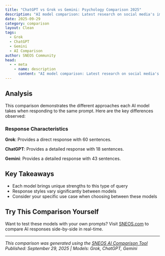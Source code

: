 ```yaml
---
title: "ChatGPT vs Grok vs Gemini: Psychology Comparison 2025"
description: "AI model comparison: Latest research on social media's impact on teenage mental health - synthesize findings..."
date: 2025-09-29
category: comparison
layout: Clean
tags:
  - Grok
  - ChatGPT
  - Gemini
  - AI Comparison
author: SNEOS Community
head:
  - - meta
    - name: description
      content: "AI model comparison: Latest research on social media's impact on teenage mental health - synthesize findings..."
---
```


<ChatComparison
  title="ChatGPT vs Grok vs Gemini: Psychology Comparison 2025"
  prompt="Latest research on social media's impact on teenage mental health - synthesize findings"
  :responses='{
    "Grok": "Recent research on social media\u0027s impact on teenage mental health reveals a complex and often concerning relationship, with findings pointing to both potential harms and benefits depending on usage patterns, context, and individual factors. Below is a synthesis of the latest studies (up to early 2023) drawing from peer-reviewed articles, meta-analyses, and large-scale surveys.\n\n### Key Findings on Negative Impacts\n1. **Increased Anxiety and Depression**: Several studies, including a 2022 meta-analysis published in *The Lancet Psychiatry*, show a correlation between excessive social media use (typically defined as \u003E3 hours daily) and higher rates of anxiety and depression among teenagers. The mechanisms include exposure to idealized images, cyberbullying, and fear of missing out (FOMO), which can erode self-esteem and amplify feelings of inadequacy.\n   - A 2021 study from the University of Pennsylvania found that limiting social media use to 30 minutes per day resulted in significant reductions in depressive symptoms among teens.\n2. **Sleep Disruption**: Research consistently links social media use, especially before bedtime, to poorer sleep quality. A 2023 study in *Sleep Health* reported that blue light exposure and emotional arousal from social media content disrupt circadian rhythms, contributing to fatigue and worsening mental health outcomes.\n3. **Cyberbullying and Harassment**: Social media platforms are often conduits for bullying, with a 2022 Pew Research Center survey indicating that 46% of U.S. teens have experienced online harassment. This exposure is strongly associated with increased stress, anxiety, and suicidal ideation, according to studies in *JAMA Pediatrics*.\n4. **Addictive Behaviors**: The design of social media (e.g., infinite scrolling, notifications) exploits dopamine-driven reward systems, leading to compulsive use. A 2023 study in *Addictive Behaviors* found that problematic social media use among teens correlates with higher levels of psychological distress.\n\n### Potential Benefits\n1. **Social Connection and Support**: Social media can foster a sense of belonging, especially for marginalized teens (e.g., LGBTQ\u002B youth) who may find community online. A 2022 study in *Journal of Adolescent Health* noted that platforms like Instagram and TikTok provide spaces for self-expression and validation, which can buffer against loneliness when used moderately.\n2. **Access to Mental Health Resources**: Many teens access mental health information or peer support through social media. Research from *Cyberpsychology, Behavior, and Social Networking* (2021) highlights that platforms can disseminate coping strategies and reduce stigma around seeking help, though the quality of information varies.\n3. **Creative Expression**: Engaging in content creation (e.g., videos, art) on platforms like TikTok can boost self-efficacy and positive mood, per a 2023 qualitative study in *Computers in Human Behavior*, provided the focus is on intrinsic motivation rather than external validation.\n\n### Moderating Factors\n1. **Time Spent and Type of Use**: The impact of social media largely depends on how much time is spent and whether use is active (interacting with others) or passive (scrolling). Active engagement tends to have more positive effects, while passive consumption is linked to negative outcomes, according to a 2021 study in *Nature Communications*.\n2. **Content Exposure**: Algorithms often amplify harmful content (e.g., pro-eating disorder posts or self-harm imagery), which can exacerbate mental health issues. A 2022 investigation by *The Wall Street Journal* and subsequent academic follow-ups revealed how platforms like Instagram can negatively influence body image among teen girls.\n3. **Individual Differences**: Pre-existing mental health conditions, personality traits (e.g., high neuroticism), and lack of parental guidance amplify negative effects. A 2023 longitudinal study in *Developmental Psychology* found that vulnerable teens are more susceptible to social media\u2019s downsides.\n\n### Broader Implications and Recommendations\n- **Dose-Response Relationship**: Evidence suggests a curvilinear relationship, where moderate use (1-2 hours daily) may have neutral or even positive effects, while excessive use tips the balance toward harm. This is supported by a 2022 study in *Psychological Science*.\n- **Policy and Platform Responsibility**: Researchers advocate for stricter platform regulations, such as limiting algorithmic promotion of harmful content and enforcing age-appropriate design. The U.S. Surgeon General\u2019s 2023 advisory on social media and youth mental health called for urgent action to mitigate risks.\n- **Education and Intervention**: Schools and parents are encouraged to teach digital literacy and set boundaries on usage. A 2021 RCT in *Pediatrics* showed that mindfulness-based interventions can help teens manage social media-induced stress.\n\n### Conclusion\nThe latest research underscores that social media is neither inherently good nor bad for teenage mental health; its impact hinges on usage patterns, content, and individual context. While excessive and passive use is linked to anxiety, depression, and sleep issues, moderate and active engagement can offer connection and support. The consensus calls for balanced approaches\u2014limiting screen time, curating positive online environments, and fostering resilience through education\u2014while holding platforms accountable for prioritizing user well-being over engagement metrics. Continued longitudinal research is needed to untangle causality and address emerging platforms\u2019 unique effects.\n\nIf you\u2019d like specific studies or data points, I can dive deeper into a particular aspect (e.g., cyberbullying stats or intervention efficacy). Let me know!",
    "ChatGPT": "Recent research on social media\u0027s impact on teenage mental health presents a nuanced and complex picture, highlighting both potential risks and benefits.\n\n1. Negative Impacts:\n- Increased Risk of Anxiety and Depression: Multiple longitudinal studies have linked heavy social media use with elevated symptoms of anxiety, depression, and low self-esteem among teenagers, particularly in vulnerable groups such as adolescent girls.\n- Sleep Disruption: Excessive nighttime social media engagement correlates with poorer sleep quality and duration, which can exacerbate mental health problems.\n- Cyberbullying and Social Comparison: Exposure to cyberbullying and the tendency toward social comparison on platforms can increase feelings of inadequacy, loneliness, and stress.\n\n2. Positive Impacts:\n- Social Connection and Support: For many teens, social media offers opportunities for peer support, community building, and identity exploration, which contribute positively to well-being.\n- Access to Mental Health Resources: Platforms have increasingly become sources for mental health awareness, education, and connection to help.\n\n3. Moderating Factors:\n- The impact varies significantly depending on usage patterns (active vs. passive), content type, individual personality traits, offline social support, and family environment.\n- Balanced, mindful use of social media is associated with better mental health outcomes compared to compulsive or excessive use.\n\n4. Recommendations Emerging from Research:\n- Encouraging digital literacy and coping strategies tailored for teens.\n- Promoting healthy sleep hygiene alongside screen time limits.\n- Developing platform design features to reduce harmful content and enhance positive interactions.\n\nIn summary, while excessive or maladaptive use of social media can pose risks to teenage mental health, moderate and purposeful engagement can offer meaningful social and emotional benefits. Ongoing research stresses the importance of context, individual differences, and usage quality in understanding social media\u2019s mental health impact on adolescents.",
    "Gemini": "Synthesizing the latest research on social media\u0027s impact on teenage mental health reveals a complex and nuanced picture. While it\u0027s clear that social media can have both positive and negative effects, the key takeaways emphasize the importance of context, individual vulnerabilities, and the type of engagement.  Here\u0027s a breakdown of the key findings:\n\n**Overall Impact:**\n\n*   **No Simple Correlation:**  The research largely dispels the notion of a universally negative or positive impact.  Instead, the relationship is highly variable and dependent on numerous factors.  Simple claims like \u0022social media causes depression\u0022 are not supported by the current evidence.\n\n*   **Weak But Present Correlations:** While not causal, correlations between certain social media behaviors and mental health outcomes (both positive and negative) continue to be found in research. The correlation effect sizes are generally small to moderate.\n\n**Key Factors Influencing the Impact:**\n\n*   **Individual Vulnerabilities and Predispositions:** Teenagers with pre-existing mental health conditions (e.g., anxiety, depression, low self-esteem) appear to be more vulnerable to the negative effects of social media.  These vulnerabilities can be amplified by factors like social comparison and cyberbullying.  Conversely, some teens, particularly those who are marginalized or isolated, may find social support and connection online.\n\n*   **Type of Social Media Use:**\n    *   **Active Use (Positive):**  Engaging in active communication, such as posting, commenting, and messaging with friends and family, is generally associated with better mental well-being.  It fosters social connection and belonging.\n    *   **Passive Use (Negative):**  Scrolling through feeds, passively consuming content without actively interacting, is linked to increased feelings of social comparison, envy, and loneliness.  This is especially true when viewing curated or idealized portrayals of others\u0027 lives.\n    *   **Problematic Use:** Spending excessive time on social media, experiencing fear of missing out (FOMO), engaging in cyberbullying (as both a victim and perpetrator), and prioritizing online interactions over real-life relationships are all detrimental to mental health.\n\n*   **Content Exposure:**\n    *   **Positive Content:**  Exposure to uplifting, educational, or supportive content can have a positive impact on mood and self-esteem.\n    *   **Negative Content:** Exposure to harmful content, such as unrealistic beauty standards, cyberbullying, self-harm imagery, or misinformation, is associated with negative mental health outcomes.\n    *   **Misinformation \u0026 Political polarization:** Social media can expose teenagers to misinformation and polarized content that could negatively impact their perception of the world.\n\n*   **Social Comparison:**  Social media platforms often encourage comparisons with others, leading to feelings of inadequacy, low self-esteem, and body image issues. This effect is particularly pronounced among adolescents.\n\n*   **Sleep Disruption:** Using social media close to bedtime can interfere with sleep patterns, leading to fatigue, irritability, and impaired cognitive function, all of which can negatively affect mental health.\n\n*   **Cyberbullying:**  Online harassment and bullying are significant concerns.  Cyberbullying can be more pervasive and relentless than traditional bullying, leading to severe psychological distress and even suicidal ideation.\n\n*   **Platform Differences:** Some research suggests that different social media platforms may have varying effects. For example, platforms heavily focused on visual content and idealized portrayals may exacerbate body image concerns.\n\n*   **Age \u0026 Developmental Stage:**  Younger adolescents may be more susceptible to the negative influences of social media due to their developing social-cognitive abilities and self-identity.\n\n**Methodological Considerations:**\n\n*   **Longitudinal Studies Needed:** Much of the research is cross-sectional, making it difficult to establish causality.  Longitudinal studies that track teenagers over time are needed to better understand the long-term effects of social media use.\n*   **Self-Reporting Bias:**  Studies often rely on self-reported data, which can be subject to bias and inaccuracies.\n*   **Confounding Variables:** It\u0027s challenging to isolate the effects of social media from other factors that influence teenage mental health, such as family dynamics, peer relationships, and academic pressures.\n\n**Recommendations and Implications:**\n\n*   **Promote Digital Literacy:**  Educate teenagers about the potential risks and benefits of social media, critical thinking skills for evaluating online content, and strategies for managing their online experiences.\n\n*   **Encourage Healthy Social Media Habits:**  Promote active engagement, mindful consumption, and time management strategies.  Encourage breaks from social media and prioritize real-life interactions.\n\n*   **Foster Media Awareness:**  Teach teenagers to recognize and challenge unrealistic portrayals of beauty, success, and happiness on social media.\n\n*   **Address Cyberbullying:** Implement effective anti-cyberbullying programs in schools and online communities.\n\n*   **Support Mental Health Services:**  Provide accessible and affordable mental health services for teenagers struggling with social media-related issues.\n\n*   **Parental Involvement:** Encourage open communication between parents and teenagers about their online experiences and concerns. Parents should model healthy social media habits.\n\n**In conclusion, the latest research emphasizes a nuanced view of social media\u0027s impact on teenage mental health. It is not inherently harmful or beneficial, but rather, its effects depend on individual vulnerabilities, the type of use, and the content consumed. Focusing on promoting healthy digital habits, fostering media awareness, and addressing underlying mental health concerns are crucial for mitigating potential risks and maximizing the positive aspects of social media.**\n"
  }'
  published-date="14:43"
/>

## Analysis

This comparison demonstrates the different approaches each AI model takes when responding to the same prompt. Here are the key differences observed:

### Response Characteristics

**Grok**: Provides a direct response with 60 sentences. 

**ChatGPT**: Provides a detailed response with 18 sentences. 

**Gemini**: Provides a detailed response with 43 sentences. 

## Key Takeaways

- Each model brings unique strengths to this type of query
- Response styles vary significantly between models
- Consider your specific use case when choosing between these models

## Try This Comparison Yourself

Want to test these models with your own prompts? Visit [SNEOS.com](https://sneos.com) to compare AI responses side-by-side in real-time.

---

*This comparison was generated using the [SNEOS AI Comparison Tool](https://sneos.com)*
*Published: September 29, 2025 | Models: Grok, ChatGPT, Gemini*
